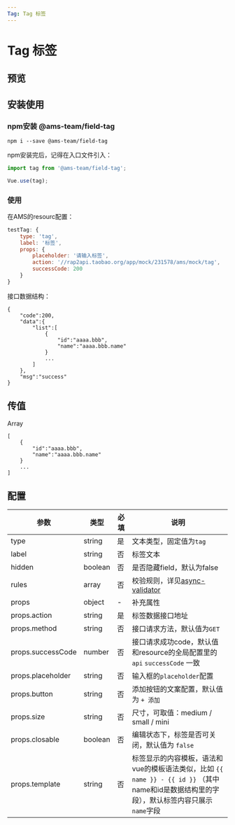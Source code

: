 ```yaml
---
Tag: Tag 标签
---
```

# Tag 标签

## 预览

<ClientOnly>
<demo-list :type="'tag'"></demo-list>
</ClientOnly>

## 安装使用

### npm安装 @ams-team/field-tag <Badge text="1.0.9"/>

```
npm i --save @ams-team/field-tag
```

npm安装完后，记得在入口文件引入：
```js
import tag from '@ams-team/field-tag';

Vue.use(tag);
```

### 使用

在AMS的resourc配置：

```js
testTag: {
    type: 'tag',
    label: '标签',
    props: {
        placeholder: '请输入标签',
        action: '//rap2api.taobao.org/app/mock/231578/ams/mock/tag',
        successCode: 200
    }
}
```

接口数据结构：

```
{
    "code":200,
    "data":{
        "list":[
            {
                "id":"aaaa.bbb",
                "name":"aaaa.bbb.name"
            }
            ...
        ]
    },
    "msg":"success"
}
```

## 传值
Array

```
[
    {
        "id":"aaaa.bbb",
        "name":"aaaa.bbb.name"
    }
    ...
]
```

## 配置

| 参数 | 类型 | 必填 | 说明
| -- | -- | -- | --
| type | string | 是 | 文本类型，固定值为`tag`
| label | string | 否 | 标签文本
| hidden | boolean | 否 | 是否隐藏field，默认为false
| rules | array | 否 | 校验规则，详见[async-validator](https://github.com/yiminghe/async-validator)
| props | object | - | 补充属性
| props.action | string | 是 | 标签数据接口地址
| props.method | string | 否 | 接口请求方法，默认值为`GET`
| props.successCode | number | 否 | 接口请求成功code，默认值和resource的全局配置里的`api` `successCode` 一致
| props.placeholder | string | 否 | 输入框的`placeholder`配置
| props.button | string | 否 | 添加按钮的文案配置，默认值为 `+ 添加`
| props.size | string | 否 | 尺寸，可取值：medium / small / mini
| props.closable | boolean | 否 | 编辑状态下，标签是否可关闭，默认值为 `false`
| props.template | string | 否 | 标签显示的内容模板，语法和vue的模板语法类似，比如 `{{ name }} - {{ id }}` （其中name和id是数据结构里的字段），默认标签内容只展示`name`字段
